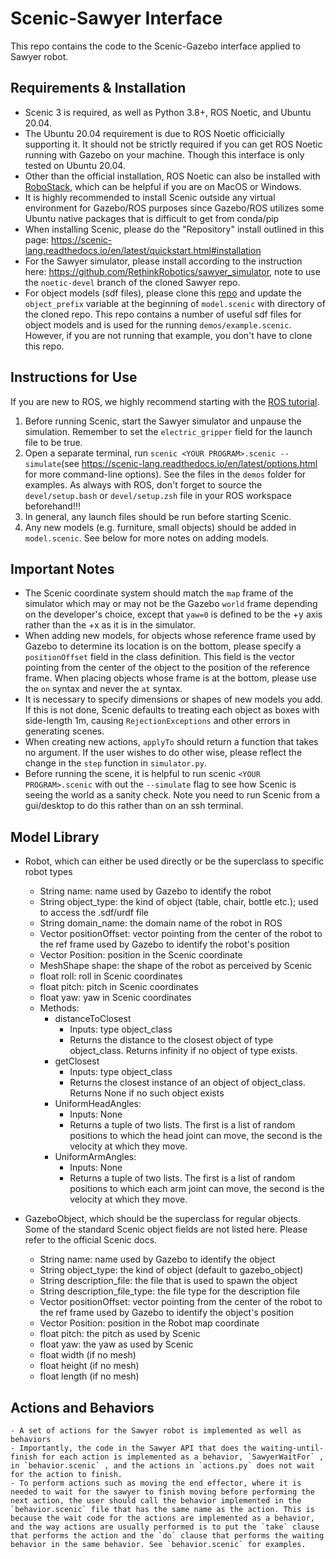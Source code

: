 ﻿# Scenic-Sawyer Interface
This repo contains the code to the Scenic-Gazebo interface applied to Sawyer robot.
## Requirements & Installation

 - Scenic 3 is required, as well as Python 3.8+, ROS Noetic, and Ubuntu 20.04.
 - The Ubuntu 20.04 requirement is due to ROS Noetic officicially supporting it. It should not be strictly required if you can get ROS Noetic running with Gazebo on your machine. Though this interface is only tested on Ubuntu 20.04.
 - Other than the official installation, ROS Noetic can also be installed with [RoboStack](https://robostack.github.io/index.html), which can be helpful if you are on MacOS or Windows.
 - It is highly recommended to install Scenic outside any virtual environment for Gazebo/ROS purposes since Gazebo/ROS utilizes some Ubuntu native packages that is difficult to get from conda/pip
 - When installing Scenic, please do the "Repository" install outlined in this page: https://scenic-lang.readthedocs.io/en/latest/quickstart.html#installation 
 - For the Sawyer simulator, please install according to the instruction here: https://github.com/RethinkRobotics/sawyer_simulator, note to use the `noetic-devel` branch of the cloned Sawyer repo.
 - For object models (sdf files), please clone this [repo](https://github.com/osrf/gazebo_models) and update the `object_prefix` variable at the beginning of `model.scenic` with directory of the cloned repo. This repo contains a number of useful sdf files for object models and is used for the running `demos/example.scenic`. However, if you are not running that example, you don't have to clone this repo.

## Instructions for Use
If you are new to ROS, we highly recommend starting with the [ROS tutorial](https://wiki.ros.org/ROS/Tutorials).
 1. Before running Scenic, start the Sawyer simulator and unpause the
    simulation. Remember to set the `electric_gripper` field for the launch file to be true.
 2. Open a separate terminal, run `scenic <YOUR PROGRAM>.scenic --simulate`(see https://scenic-lang.readthedocs.io/en/latest/options.html for more
    command-line options). See the files in the `demos` folder for examples. As always with ROS, don't forget to source the `devel/setup.bash` or `devel/setup.zsh` file in your ROS workspace beforehand!!!
 3. In general, any launch files should be run before starting Scenic.
 4. Any new models (e.g. furniture, small objects) should be added in `model.scenic`. See below for more notes on adding models. 

## Important Notes

 - The Scenic coordinate system should match the `map` frame of the simulator which may or may not be the Gazebo `world` frame depending on the developer's choice, except that `yaw=0` is defined to be the +y axis rather than the +x as it is in the simulator.
 - When adding new models, for objects whose reference frame used by Gazebo to determine its location is on the bottom, please specify a `positionOffset` field in the class definition. This field is the vector pointing from the center of the object to the position of the reference frame. When placing objects whose frame is at the bottom, please use the `on` syntax and never the `at` syntax.
 - It is necessary to specify dimensions or shapes of new models you add. If this is not done, Scenic defaults to treating each object as boxes with side-length 1m, causing `RejectionExceptions` and other errors in generating scenes.
 - When creating new actions, `applyTo` should return a function that takes no argument. If the user wishes to do other wise, please reflect the change in the `step` function in `simulator.py`.
 - Before running the scene, it is helpful to run scenic `<YOUR PROGRAM>.scenic` with out the `--simulate` flag to see how Scenic is seeing the world as a sanity check. Note you need to run Scenic from a gui/desktop to do this rather than on an ssh terminal.

## Model Library
-   Robot, which can either be used directly or be the superclass to specific robot types
	-   String name: name used by Gazebo to identify the robot
	-   String object_type: the kind of object (table, chair, bottle etc.); used to access the .sdf/urdf file
	-   String domain_name: the domain name of the robot in ROS
	-   Vector positionOffset: vector pointing from the center of the robot to the ref frame used by Gazebo to identify the robot's position
	-   Vector Position: position in the Scenic coordinate
	-   MeshShape shape: the shape of the robot as perceived by Scenic
	-   float roll: roll in Scenic coordinates
	-   float pitch: pitch in Scenic coordinates
	-   float yaw: yaw in Scenic coordinates
	-   Methods:
		-   distanceToClosest
			-   Inputs: type object_class
			-   Returns the distance to the closest object of type object_class. Returns infinity if no object of type exists.
		-   getClosest
			-   Inputs: type object_class
			-   Returns the closest instance of an object of object_class. Returns None if no such object exists
		-   UniformHeadAngles:
			-   Inputs: None
			-   Returns a tuple of two lists. The first is a list of random positions to which the head joint can move, the second is the velocity at which they move.
		-   UniformArmAngles:
			-   Inputs: None
			-   Returns a tuple of two lists. The first is a list of random positions to which each arm joint can move, the second is the velocity at which they move.

-   GazeboObject, which should be the superclass for regular objects. Some of the standard Scenic object fields are not listed here. Please refer to the official Scenic docs.
    - String name: name used by Gazebo to identify the object
	- String object_type: the kind of object (default to gazebo_object)
	- String description_file: the file that  is used to spawn the object
	- String description_file_type: the file type for the description file
	- Vector positionOffset: vector pointing from the center of the robot to the ref frame used by Gazebo to identify the object's position
	-   Vector Position: position in the Robot map coordinate
	-   float pitch: the pitch as used by Scenic
	-   float yaw: the yaw as used by Scenic
	-   float width (if no mesh)
	-   float height (if no mesh)
	-   float length (if no mesh) 
## Actions and Behaviors
	- A set of actions for the Sawyer robot is implemented as well as behaviors
    - Importantly, the code in the Sawyer API that does the waiting-until-finish for each action is implemented as a behavior, `SawyerWaitFor` , in `behavior.scenic` , and the actions in `actions.py` does not wait for the action to finish.
    - To perform actions such as moving the end effector, where it is needed to wait for the sawyer to finish moving before performing the next action, the user should call the behavior implemented in the `behavior.scenic` file that has the same name as the action. This is because the wait code for the actions are implemented as a behavior, and the way actions are usually performed is to put the `take` clause that performs the action and the `do` clause that performs the waiting behavior in the same behavior. See `behavior.scenic` for examples.

